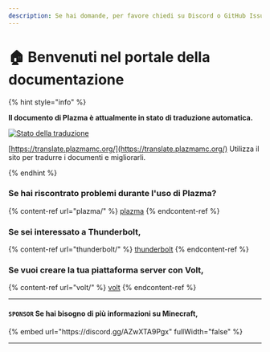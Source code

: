 ```yaml
---
description: Se hai domande, per favore chiedi su Discord o GitHub Issues.
---
```


# 🏠 Benvenuti nel portale della documentazione

{% hint style="info" %}

**Il documento di Plazma è attualmente in stato di traduzione automatica.**

[![Stato della traduzione](https://badges.crowdin.net/plazmamc-document-portal/localized.svg)](https://translate.plazmamc.org/)

[https://translate.plazmamc.org/](https://translate.plazmamc.org/) Utilizza il sito per tradurre i documenti e migliorarli.

{% endhint %}

### Se hai riscontrato problemi durante l'uso di Plazma?

{% content-ref url="plazma/" %}
[plazma](plazma/)
{% endcontent-ref %}

### Se sei interessato a Thunderbolt,

{% content-ref url="thunderbolt/" %}
[thunderbolt](thunderbolt/)
{% endcontent-ref %}

### Se vuoi creare la tua piattaforma server con Volt,

{% content-ref url="volt/" %}
[volt](volt/)
{% endcontent-ref %}

***

#### `SPONSOR` Se hai bisogno di più informazioni su Minecraft, <a href="#etc-1" id="etc-1"></a>

{% embed url="https\://discord.gg/AZwXTA9Pgx" fullWidth="false" %}

***
